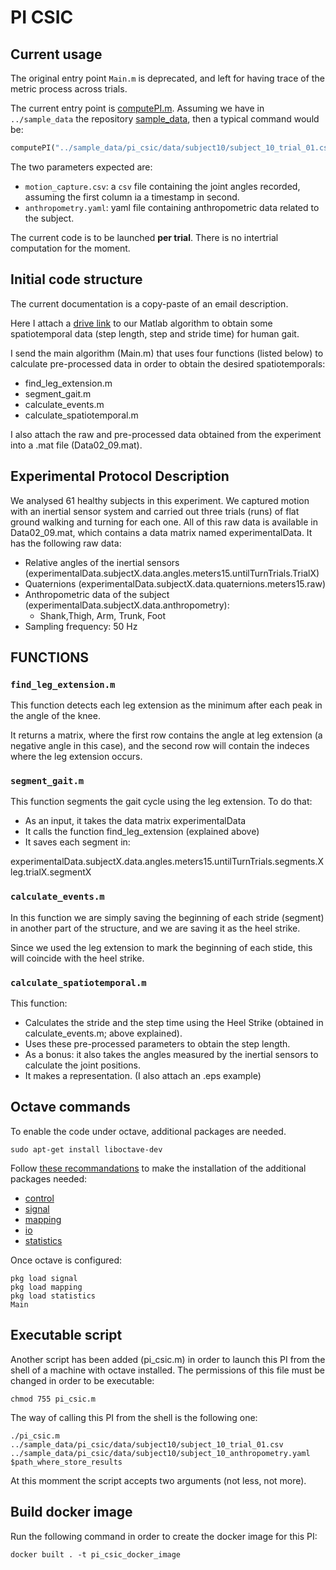 # PI CSIC

## Current usage

The original entry point `Main.m` is deprecated, and left for having trace of the metric process across trials.

The current entry point is [computePI.m](computePI.m).
Assuming we have in `../sample_data` the repository [sample_data](https://git.code.tecnalia.com/eurobench/sample_data), then a typical command would be:

```octave
computePI("../sample_data/pi_csic/data/subject10/subject_10_trial_01.csv", "../sample_data/pi_csic/data/subject10/subject_10_anthropometry.yaml")
```

The two parameters expected are:

- `motion_capture.csv`: a `csv` file containing the joint angles recorded, assuming the first column ia a timestamp in second.
- `anthropometry.yaml`: yaml file containing anthropometric data related to the subject.

The current code is to be launched **per trial**.
There is no intertrial computation for the moment.

## Initial code structure

The current documentation is a copy-paste of an email description.

Here I attach a [drive link][drive_link] to our Matlab algorithm to obtain some spatiotemporal data (step length, step and stride time) for human gait.

[drive_link]: https://drive.google.com/file/d/1MkoTb8KmQFJ2ReeoejvMpYuTjFyTbwwf/view?usp=sharing

I send the main algorithm (Main.m) that uses four functions (listed below) to calculate pre-processed data in order to obtain the desired spatiotemporals:

- find_leg_extension.m
- segment_gait.m
- calculate_events.m
- calculate_spatiotemporal.m

I also attach the raw and pre-processed data obtained from the experiment into a .mat file (Data02_09.mat).

## Experimental Protocol Description

We analysed 61 healthy subjects in this experiment.  We captured motion with an inertial sensor system and carried out three trials (runs) of flat ground walking and turning for each one. All of this raw data is available in Data02_09.mat, which contains a data matrix named experimentalData. It has the following raw data:

- Relative angles of the inertial sensors (experimentalData.subjectX.data.angles.meters15.untilTurnTrials.TrialX)
- Quaternions (experimentalData.subjectX.data.quaternions.meters15.raw)
- Anthropometric data of the subject (experimentalData.subjectX.data.anthropometry):
  - Shank,Thigh, Arm, Trunk, Foot
- Sampling frequency: 50 Hz

## FUNCTIONS

### ```find_leg_extension.m```

This function detects each leg extension as the minimum after each peak in the angle of the knee.

It returns a matrix, where the first row contains the angle at leg extension (a negative angle in this case), and the second row will contain the indeces where the leg extension occurs.

### ```segment_gait.m```

This function segments the gait cycle using the leg extension. To do that:

- As an input, it takes the data matrix experimentalData
- It calls the function find_leg_extension (explained above)
- It saves each segment in:

experimentalData.subjectX.data.angles.meters15.untilTurnTrials.segments.Xleg.trialX.segmentX

### ```calculate_events.m```

In this function we are simply saving the beginning of each stride (segment) in another part of the structure, and we are saving it as the heel strike.

Since we used the leg extension to mark the beginning of each stide, this will coincide with the heel strike.

### ```calculate_spatiotemporal.m```

This function:

- Calculates the stride and the step time using the Heel Strike (obtained in calculate_events.m; above explained).
- Uses these pre-processed parameters to obtain the step length.
- As a bonus: it also takes the angles measured by the inertial sensors to calculate the joint positions.
- It makes a representation. (I also attach an .eps example)

## Octave commands

To enable the code under octave, additional packages are needed.

```console
sudo apt-get install liboctave-dev
```

Follow [these recommandations](https://octave.org/doc/v4.2.1/Installing-and-Removing-Packages.html) to make the installation of the additional packages needed:

- [control](https://octave.sourceforge.io/control/index.html)
- [signal](https://octave.sourceforge.io/signal/index.html)
- [mapping](https://octave.sourceforge.io/mapping/index.html)
- [io](https://octave.sourceforge.io/io/index.html)
- [statistics](https://octave.sourceforge.io/statistics/index.html)

Once octave is configured:

```console
pkg load signal
pkg load mapping
pkg load statistics
Main
```

## Executable script

Another script has been added (pi_csic.m) in order to launch this PI from the shell of a machine with octave installed. The permissions of this file must be changed in order to be executable:

```
chmod 755 pi_csic.m
```

The way of calling this PI from the shell is the following one:

```
./pi_csic.m ../sample_data/pi_csic/data/subject10/subject_10_trial_01.csv ../sample_data/pi_csic/data/subject10/subject_10_anthropometry.yaml $path_where_store_results
```

At this momment the script accepts two arguments (not less, not more).

## Build docker image

Run the following command in order to create the docker image for this PI:

```
docker built . -t pi_csic_docker_image
```
